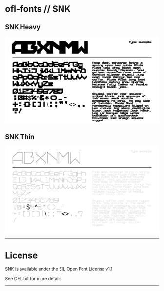 # ofl-fonts // SNK
## SNK Heavy
![Text Example](snk-heavy.png)

## SNK Thin
![Text Example](snk-thin.png)

------

# License
SNK is available under the SIL Open Font License v1.1

See OFL.txt for more details.

----
